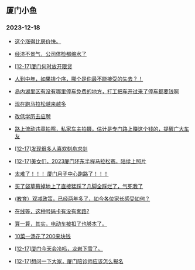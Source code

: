## 厦门小鱼 
### 2023-12-18

+ [这个涨得比房价快。](http://bbs.xmfish.com/read-htm-tid-18122065.html)

+ [经济不景气，公司体检都缩水了](http://bbs.xmfish.com/read-htm-tid-18122031.html)

+ [[12-17]厦门何时放开限贷](http://bbs.xmfish.com/read-htm-tid-18122034.html)

+ [人到中年，如果排个序，哪个是你最不能接受的失去？！](http://bbs.xmfish.com/read-htm-tid-18122023.html)

+ [岛内湖里区有没有哪里停车免费的地方，打工把车开过来了停车都要钱啊](http://bbs.xmfish.com/read-htm-tid-18122109.html)

+ [现在跑马拉松越来越多](http://bbs.xmfish.com/read-htm-tid-18122022.html)

+ [改低学历去应聘](http://bbs.xmfish.com/read-htm-tid-18122165.html)

+ [路上流动违章拍照，私家车主拍摄，估计是专门路上赚这个钱的，提醒广大车友](http://bbs.xmfish.com/read-htm-tid-18122162.html)

+ [[12-17]发现很多人喜欢刻舟求剑](http://bbs.xmfish.com/read-htm-tid-18122279.html)

+ [[12-17]美女们，2023厦门环东半程马拉松赛。陆续上照片](http://bbs.xmfish.com/read-htm-tid-18122244.html)

+ [太难了！！！
厦门月子中心跑路了！！！](http://bbs.xmfish.com/read-htm-tid-18122255.html)

+ [买了袋草莓掉地上了直接猛踩了几脚全踩烂了，气死我了](http://bbs.xmfish.com/read-htm-tid-18122264.html)

+ [(教育）双减政策，已经两年多了，如今各位家长感受如何？](http://bbs.xmfish.com/read-htm-tid-18122260.html)

+ [在线等，这种号码卡有没有套路?](http://bbs.xmfish.com/read-htm-tid-18122287.html)

+ [算一算，其实，电动车被扣了也够本了。](http://bbs.xmfish.com/read-htm-tid-18122293.html)

+ [10菜一汤花了200来块钱](http://bbs.xmfish.com/read-htm-tid-18122340.html)

+ [[12-17]厦门今天会冷吗，龙岩下雪了。](http://bbs.xmfish.com/read-htm-tid-18122316.html)

+ [[12-17]想问一下大家，厦门陪诊师应该怎么报名](http://bbs.xmfish.com/read-htm-tid-18122218.html)

